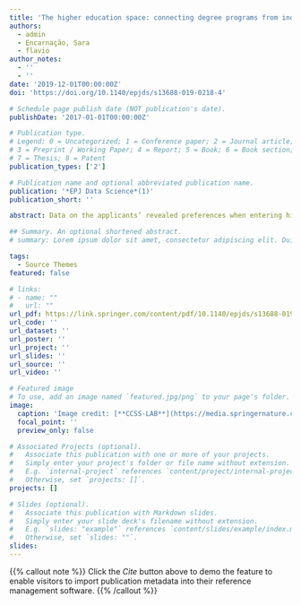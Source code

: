 ```yaml
---
title: 'The higher education space: connecting degree programs from individuals’ choices'
authors:
  - admin 
  - Encarnação, Sara
  - flavio
author_notes:
  - ''
  - ''
date: '2019-12-01T00:00:00Z'
doi: 'https://doi.org/10.1140/epjds/s13688-019-0218-4'

# Schedule page publish date (NOT publication's date).
publishDate: '2017-01-01T00:00:00Z'

# Publication type.
# Legend: 0 = Uncategorized; 1 = Conference paper; 2 = Journal article;
# 3 = Preprint / Working Paper; 4 = Report; 5 = Book; 6 = Book section;
# 7 = Thesis; 8 = Patent
publication_types: ['2']

# Publication name and optional abbreviated publication name.
publication: '*EPJ Data Science*(1)'
publication_short: ''

abstract: Data on the applicants’ revealed preferences when entering higher education is used as a proxy to build the Higher Education Space (HES) of Portugal (2008–2015) and Chile (2006–2017). The HES is a network that connects pairs of degree programs according to their co-occurrence in the applicants’ preferences. We show that both HES network structures reveal the existence of positive assortment in features such as gender balance, application scores, unemployment levels, academic demand/supply ratio, geographical mobility, and first-year drop-out rates. For instance, if a degree program exhibits a high prevalence of female candidates, its nearest degree programs in the HES will also tend to exhibit a higher prevalence when compared to the prevalence in the entire system. These patterns extend up to two or three links of separation, vanishing, or inverting for increasing distances. Moreover, we show that for demand/supply ratio and application scores a similar pattern occurs for time variations. Finally, we provide evidence that information embedded in the HES is not accessible by merely considering the features of degree programs independently. These findings contribute to a better understanding of the higher education systems at revealing and leveraging its non-trivial underlying organizing principles. To the best of our knowledge, this is the first network science approach for improving decision-making and governance in higher education systems.

## Summary. An optional shortened abstract.
# summary: Lorem ipsum dolor sit amet, consectetur adipiscing elit. Duis posuere tellus ac convallis placerat. Proin tincidunt magna sed ex sollicitudin condimentum.

tags:
  - Source Themes
featured: false

# links:
# - name: ""
#   url: ""
url_pdf: https://link.springer.com/content/pdf/10.1140/epjds/s13688-019-0218-4.pdf
url_code: ''
url_dataset: ''
url_poster: ''
url_project: ''
url_slides: ''
url_source: ''
url_video: ''

# Featured image
# To use, add an image named `featured.jpg/png` to your page's folder.
image:
  caption: 'Image credit: [**CCSS-LAB**](https://media.springernature.com/full/springer-static/image/art%3A10.1140%2Fepjds%2Fs13688-019-0218-4/MediaObjects/13688_2019_218_Fig1_HTML.png?as=webp)'
  focal_point: ''
  preview_only: false

# Associated Projects (optional).
#   Associate this publication with one or more of your projects.
#   Simply enter your project's folder or file name without extension.
#   E.g. `internal-project` references `content/project/internal-project/index.md`.
#   Otherwise, set `projects: []`.
projects: []

# Slides (optional).
#   Associate this publication with Markdown slides.
#   Simply enter your slide deck's filename without extension.
#   E.g. `slides: "example"` references `content/slides/example/index.md`.
#   Otherwise, set `slides: ""`.
slides:
---
```


{{% callout note %}}
Click the _Cite_ button above to demo the feature to enable visitors to import publication metadata into their reference management software.
{{% /callout %}}

<!-- Supplementary notes can be added here, including [code and math](https://wowchemy.com/docs/content/writing-markdown-latex/). -->
